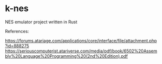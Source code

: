 # k-nes
NES emulator project written in Rust

References:

https://forums.atariage.com/applications/core/interface/file/attachment.php?id=888275
https://seriouscomputerist.atariverse.com/media/pdf/book/6502%20Assembly%20Language%20Programming%20(2nd%20Edition).pdf



